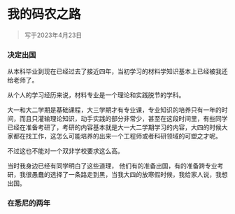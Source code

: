 # 我的码农之路
> 写于2023年4月23日
### 决定出国
从本科毕业到现在已经过去了接近四年，当初学习的材料学知识基本上已经被我还给老师了。

从个人的学习经历来说，材料专业是一个理论和实践脱节的学科。

大一和大二学期是基础课程，大三学期才有专业课，专业知识的培养只有一年的时间，而且只灌输理论知识，动手实践的部分非常少，甚至在这段时间里，有些同学已经在准备考研了，考研的内容基本就是大一大二学期学习的内容，大四的时候大家都在找工作，这怎么可能培养的出来一个工程师或者科研领域的可塑之才呢。

不过这也不能对一个双非学校要求这么高。

当时我身边已经有同学明白了这些道理，
他们有的准备出国，有的准备跨专业考研，我很愚蠢的选择了一条路走到黑，当我大四的放寒假时候，我给家人说，我想出国。

### 在悉尼的两年





